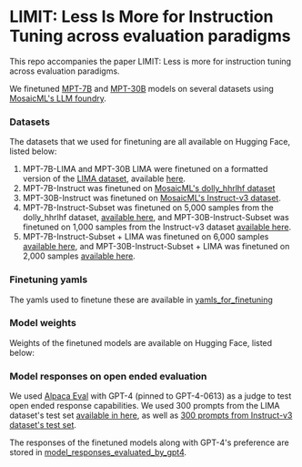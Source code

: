 # LIMIT: Less Is More for Instruction Tuning across evaluation paradigms

This repo accompanies the paper LIMIT: Less is more for instruction tuning across evaluation paradigms. 

We finetuned [MPT-7B](https://huggingface.co/mosaicml/mpt-7b) and [MPT-30B](https://huggingface.co/mosaicml/mpt-7b) models on several datasets using [MosaicML's LLM foundry](https://github.com/mosaicml/llm-foundry). 

### Datasets
The datasets that we used for finetuning are all available on Hugging Face, listed below:
1. MPT-7B-LIMA and MPT-30B LIMA were finetuned on a formatted version of the [LIMA dataset](https://huggingface.co/datasets/GAIR/lima), available [here](https://huggingface.co/datasets/aditijha/processed_lima).
2. MPT-7B-Instruct was finetuned on [MosaicML's dolly_hhrlhf dataset](https://huggingface.co/datasets/mosaicml/dolly_hhrlhf)
3. MPT-30B-Instruct was finetuned on [MosaicML's Instruct-v3 dataset](https://huggingface.co/datasets/mosaicml/instruct-v3).
4. MPT-7B-Instruct-Subset was finetuned on 5,000 samples from the dolly_hhrlhf dataset, [available here]([https://huggingface.co/datasets/mosaicml/instruct-v3](https://huggingface.co/datasets/aditijha/instruct_v1_5k)https://huggingface.co/datasets/aditijha/instruct_v1_5k), and MPT-30B-Instruct-Subset was finetuned on 1,000 samples from the Instruct-v3 dataset [available here](https://huggingface.co/datasets/aditijha/instruct_v3_subset).
5. MPT-7B-Instruct-Subset + LIMA was finetuned on 6,000 samples [available here](https://huggingface.co/datasets/aditijha/instruct_v1_5k_and_lima), and MPT-30B-Instruct-Subset + LIMA was finetuned on 2,000 samples [available here](https://huggingface.co/datasets/aditijha/instruct_control_and_lima).

### Finetuning yamls
The yamls used to finetune these are available in [yamls_for_finetuning](main/yamls_for_finetuning)

### Model weights
Weights of the finetuned models are available on Hugging Face, listed below:



### Model responses on open ended evaluation
We used [Alpaca Eval](https://github.com/tatsu-lab/stanford_alpaca) with GPT-4  (pinned to GPT-4-0613) as a judge to test open ended response capabilities. We used 300 prompts from the LIMA dataset's test set [available in here](https://huggingface.co/datasets/aditijha/processed_lima/viewer/default/test), as well as [300 prompts from Instruct-v3 dataset's test set](). 

The responses of the finetuned models along with GPT-4's preference are stored in [model_responses_evaluated_by_gpt4](main/model_responses_evaluated_by_gpt4).


